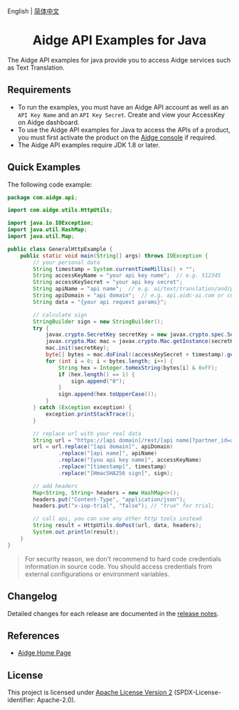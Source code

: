 English | [简体中文](./README-CN.md)

<p align="center">

<h1 align="center">Aidge API Examples for Java</h1>

The Aidge API examples for java provide you  to access Aidge services such as Text Translation.

## Requirements

- To run the examples, you must have an Aidge API account as well as an `API Key Name` and an `API Key Secret`. Create and view your AccessKey on Aidge dashboard.
- To use the Aidge API examples for Java to access the APIs of a product, you must first activate the product on the [Aidge console](https://www.aidge.com) if required.
- The Aidge API examples require JDK 1.8 or later.

## Quick Examples

The following code example:

```java
package com.aidge.api;

import com.aidge.utils.HttpUtils;

import java.io.IOException;
import java.util.HashMap;
import java.util.Map;

public class GeneralHttpExample {
    public static void main(String[] args) throws IOException {
        // your personal data
        String timestamp = System.currentTimeMillis() + "";
        String accessKeyName = "your api key name";  // e.g. 512345
        String accessKeySecret = "your api key secret";
        String apiName = "api name";  // e.g. ai/text/translation/and/polishment
        String apiDomain = "api domain";  // e.g. api.aidc-ai.com or cn-api.aidc-ai.com
        String data = "{your api request params}";

        // calculate sign
        StringBuilder sign = new StringBuilder();
        try {
            javax.crypto.SecretKey secretKey = new javax.crypto.spec.SecretKeySpec(accessKeySecret.getBytes(java.nio.charset.StandardCharsets.UTF_8), "HmacSHA256");
            javax.crypto.Mac mac = javax.crypto.Mac.getInstance(secretKey.getAlgorithm());
            mac.init(secretKey);
            byte[] bytes = mac.doFinal((accessKeySecret + timestamp).getBytes(java.nio.charset.StandardCharsets.UTF_8));
            for (int i = 0; i < bytes.length; i++) {
                String hex = Integer.toHexString(bytes[i] & 0xFF);
                if (hex.length() == 1) {
                    sign.append("0");
                }
                sign.append(hex.toUpperCase());
            }
        } catch (Exception exception) {
            exception.printStackTrace();
        }

        // replace url with your real data
        String url = "https://[api domain]/rest/[api name]?partner_id=aidge&sign_method=sha256&sign_ver=v2&app_key=[you api key name]&timestamp=[timestamp]&sign=[HmacSHA256 sign]";
        url = url.replace("[api domain]", apiDomain)
                .replace("[api name]", apiName)
                .replace("[you api key name]", accessKeyName)
                .replace("[timestamp]", timestamp)
                .replace("[HmacSHA256 sign]", sign);

        // add headers
        Map<String, String> headers = new HashMap<>();
        headers.put("Content-Type", "application/json");
        headers.put("x-iop-trial", "false"); // "true" for trial;

        // call api, you can use any other http tools instead
        String result = HttpUtils.doPost(url, data, headers);
        System.out.println(result);
    }
}

```

> For security reason, we don't recommend to hard code credentials information in source code. You should access
> credentials from external configurations or environment variables.

## Changelog

Detailed changes for each release are documented in the [release notes](./ChangeLog.txt).


## References

- [Aidge Home Page](https://www.aidge.com/)

## License

This project is licensed under [Apache License Version 2](./LICENSE-2.0.txt) (SPDX-License-identifier: Apache-2.0).
